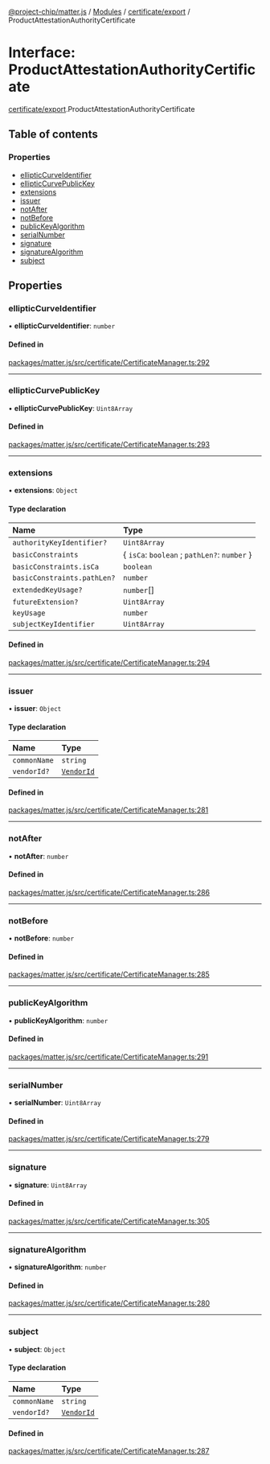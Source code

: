 [@project-chip/matter.js](../README.md) / [Modules](../modules.md) / [certificate/export](../modules/certificate_export.md) / ProductAttestationAuthorityCertificate

# Interface: ProductAttestationAuthorityCertificate

[certificate/export](../modules/certificate_export.md).ProductAttestationAuthorityCertificate

## Table of contents

### Properties

- [ellipticCurveIdentifier](certificate_export.ProductAttestationAuthorityCertificate.md#ellipticcurveidentifier)
- [ellipticCurvePublicKey](certificate_export.ProductAttestationAuthorityCertificate.md#ellipticcurvepublickey)
- [extensions](certificate_export.ProductAttestationAuthorityCertificate.md#extensions)
- [issuer](certificate_export.ProductAttestationAuthorityCertificate.md#issuer)
- [notAfter](certificate_export.ProductAttestationAuthorityCertificate.md#notafter)
- [notBefore](certificate_export.ProductAttestationAuthorityCertificate.md#notbefore)
- [publicKeyAlgorithm](certificate_export.ProductAttestationAuthorityCertificate.md#publickeyalgorithm)
- [serialNumber](certificate_export.ProductAttestationAuthorityCertificate.md#serialnumber)
- [signature](certificate_export.ProductAttestationAuthorityCertificate.md#signature)
- [signatureAlgorithm](certificate_export.ProductAttestationAuthorityCertificate.md#signaturealgorithm)
- [subject](certificate_export.ProductAttestationAuthorityCertificate.md#subject)

## Properties

### ellipticCurveIdentifier

• **ellipticCurveIdentifier**: `number`

#### Defined in

[packages/matter.js/src/certificate/CertificateManager.ts:292](https://github.com/project-chip/matter.js/blob/ac2c2688/packages/matter.js/src/certificate/CertificateManager.ts#L292)

___

### ellipticCurvePublicKey

• **ellipticCurvePublicKey**: `Uint8Array`

#### Defined in

[packages/matter.js/src/certificate/CertificateManager.ts:293](https://github.com/project-chip/matter.js/blob/ac2c2688/packages/matter.js/src/certificate/CertificateManager.ts#L293)

___

### extensions

• **extensions**: `Object`

#### Type declaration

| Name | Type |
| :------ | :------ |
| `authorityKeyIdentifier?` | `Uint8Array` |
| `basicConstraints` | { `isCa`: `boolean` ; `pathLen?`: `number`  } |
| `basicConstraints.isCa` | `boolean` |
| `basicConstraints.pathLen?` | `number` |
| `extendedKeyUsage?` | `number`[] |
| `futureExtension?` | `Uint8Array` |
| `keyUsage` | `number` |
| `subjectKeyIdentifier` | `Uint8Array` |

#### Defined in

[packages/matter.js/src/certificate/CertificateManager.ts:294](https://github.com/project-chip/matter.js/blob/ac2c2688/packages/matter.js/src/certificate/CertificateManager.ts#L294)

___

### issuer

• **issuer**: `Object`

#### Type declaration

| Name | Type |
| :------ | :------ |
| `commonName` | `string` |
| `vendorId?` | [`VendorId`](../modules/datatype_export.md#vendorid) |

#### Defined in

[packages/matter.js/src/certificate/CertificateManager.ts:281](https://github.com/project-chip/matter.js/blob/ac2c2688/packages/matter.js/src/certificate/CertificateManager.ts#L281)

___

### notAfter

• **notAfter**: `number`

#### Defined in

[packages/matter.js/src/certificate/CertificateManager.ts:286](https://github.com/project-chip/matter.js/blob/ac2c2688/packages/matter.js/src/certificate/CertificateManager.ts#L286)

___

### notBefore

• **notBefore**: `number`

#### Defined in

[packages/matter.js/src/certificate/CertificateManager.ts:285](https://github.com/project-chip/matter.js/blob/ac2c2688/packages/matter.js/src/certificate/CertificateManager.ts#L285)

___

### publicKeyAlgorithm

• **publicKeyAlgorithm**: `number`

#### Defined in

[packages/matter.js/src/certificate/CertificateManager.ts:291](https://github.com/project-chip/matter.js/blob/ac2c2688/packages/matter.js/src/certificate/CertificateManager.ts#L291)

___

### serialNumber

• **serialNumber**: `Uint8Array`

#### Defined in

[packages/matter.js/src/certificate/CertificateManager.ts:279](https://github.com/project-chip/matter.js/blob/ac2c2688/packages/matter.js/src/certificate/CertificateManager.ts#L279)

___

### signature

• **signature**: `Uint8Array`

#### Defined in

[packages/matter.js/src/certificate/CertificateManager.ts:305](https://github.com/project-chip/matter.js/blob/ac2c2688/packages/matter.js/src/certificate/CertificateManager.ts#L305)

___

### signatureAlgorithm

• **signatureAlgorithm**: `number`

#### Defined in

[packages/matter.js/src/certificate/CertificateManager.ts:280](https://github.com/project-chip/matter.js/blob/ac2c2688/packages/matter.js/src/certificate/CertificateManager.ts#L280)

___

### subject

• **subject**: `Object`

#### Type declaration

| Name | Type |
| :------ | :------ |
| `commonName` | `string` |
| `vendorId?` | [`VendorId`](../modules/datatype_export.md#vendorid) |

#### Defined in

[packages/matter.js/src/certificate/CertificateManager.ts:287](https://github.com/project-chip/matter.js/blob/ac2c2688/packages/matter.js/src/certificate/CertificateManager.ts#L287)
